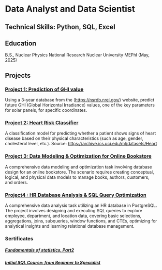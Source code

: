 # Data Analyst and Data Scientist

## Technical Skills: Python, SQL, Excel
## Education 
B.S., Nuclear Physics   National Research Nuclear University MEPhI (May, 2025)

## Projects
### [Project 1: Prediction of GHI value](https://github.com/Azimovich41/aziz_portfolio/blob/main/Project%201(DA%20%2BDS)/GHI_predict_python_ML_Tilabov%20%E2%80%94%20%D0%BA%D0%BE%D0%BF%D0%B8%D1%8F.ipynb)
Using a 3-year database from the (https://nsrdb.nrel.gov/) website, predict future GHI (Global Horizontal Irradiance) values, one of the key parameters for solar panels, for specific coordinates.

### [Project 2: Heart Risk Classifier](https://github.com/Azimovich41/aziz_portfolio/blob/main/Project%202%20(DA%20%2B%20DS)/Heart%20Risk%20Classifier_02-Logistic-Regression-Project.ipynb)
A classification model for predicting whether a patient shows signs of heart disease based on their physical characteristics (such as age, gender, cholesterol level, etc.). Source: https://archive.ics.uci.edu/ml/datasets/Heart

### [Project 3: Data Modeling & Optimization for Online Bookstore](https://github.com/Azimovich41/aziz_portfolio/tree/main/Project%203%20(DA))
A comprehensive data modeling and optimization task involving database design for an online bookstore. The scenario requires creating conceptual, logical, and physical data models to manage books, authors, customers, and orders.

### [Project4 : HR Database Analysis & SQL Query Optimization](https://github.com/Azimovich41/aziz_portfolio/blob/main/Project%204%20(DA)/HR_analysis.sql)
A comprehensive data analysis task utilizing an HR database in PostgreSQL. The project involves designing and executing SQL queries to explore employee, department, and location data, covering basic selections, aggregations, joins, subqueries, window functions, and CTEs, optimizing for analytical insights and learning relational database management.

### Sertificates 
##### [Fundamentals of statistics, Part2](https://drive.google.com/file/d/1sEA0JdtILVfebUWEspAa6XcajuL0eYVj/view)
##### [Initial SQL Course: from Beginner to Specialist](https://drive.google.com/file/d/105QMvfcUfRoa0yTHb58kiEPf17t_cAmB/view)
